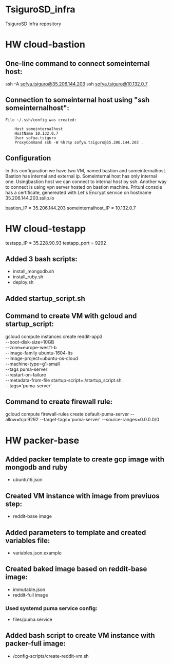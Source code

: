# TsiguroSD_infra
TsiguroSD Infra repository

# HW cloud-bastion

## One-line command to connect someinternal host:
ssh -A  sofya.tsiguro@35.206.144.203 ssh sofya.tsiguro@10.132.0.7

## Connection to someinternal host using "ssh someinternalhost":
	File ~/.ssh/config was created:

		Host someinternalhost
		HostName 10.132.0.7
		User sofya.tsiguro
		ProxyCommand ssh -W %h:%p sofya.tsiguro@35.206.144.203 .

## Configuration

In this configuration we have two VM, named bastion and someinternalhost. Bastion has internal and external ip. Someinternal host has only internal one. Usingbastion host we can connect to internal host by ssh. Another way to connect is using vpn server hosted on bastion machine.
Pritunl console has a certificate, genereated with Let's Encrypt service on hostname 35.206.144.203.sslip.io

bastion_IP = 35.206.144.203
someinternalhost_IP = 10.132.0.7

# HW cloud-testapp

testapp_IP = 35.228.90.93
testapp_port = 9292

## Added 3 bash scripts:

 - install_mongodb.sh
 - install_ruby.sh
 - deploy.sh

## Added startup_script.sh

## Command to create VM with gcloud and startup_script:

gcloud compute instances create reddit-app3\
  --boot-disk-size=10GB \
  --zone=europe-west1-b \
  --image-family ubuntu-1604-lts \
  --image-project=ubuntu-os-cloud \
  --machine-type=g1-small \
  --tags puma-server \
  --restart-on-failure \
  --metadata-from-file startup-script=./startup_script.sh \
  --tags='puma-server'

## Command to create firewall rule:

gcloud compute firewall-rules create default-puma-server  --allow=tcp:9292 --target-tags='puma-server' --source-ranges=0.0.0.0/0

# HW packer-base

## Added packer template to create gcp image with mongodb and ruby

  - ubuntu16.json

## Created VM instance with image from previuos step:

  - reddit-base image

## Added parameters to template and created variables file:

  - variables.json.example

## Created baked image based on reddit-base image:

  - immutable.json
  - reddit-full image

### Used systemd puma service config:

  - files/puma.service

## Added bash script to create VM instance with packer-full image:

  - /config-scripts/create-reddit-vm.sh
